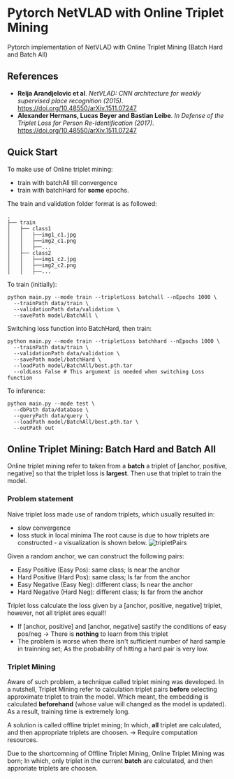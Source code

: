 # Pytorch NetVLAD with Online Triplet Mining
Pytorch implementation of NetVLAD with Online Triplet Mining (Batch Hard and Batch All)
## References
* **Relja Arandjelovic et al**. *NetVLAD: CNN architecture for weakly supervised place recognition (2015)*. https://doi.org/10.48550/arXiv.1511.07247 
* **Alexander Hermans, Lucas Beyer and Bastian Leibe**. *In Defense of the Triplet Loss for Person Re-Identification (2017)*. https://doi.org/10.48550/arXiv.1511.07247

## Quick Start
To make use of Online triplet mining:
- train with batchAll till convergence
- train with batchHard for **some** epochs.
  
The train and validation folder format is as followed:  
```
.
├── train            
│   ├── class1
│   │   ├──img1_c1.jpg
│   │   ├──img2_c1.png
│   │   ├──...
│   ├── class2
│   │   ├──img1_c2.jpg
│   │   ├──img2_c2.png
│   │   ├──...
```
To train (initially):
```
python main.py --mode train --tripletLoss batchall --nEpochs 1000 \
  --trainPath data/train \
  --validationPath data/validation \
  --savePath model/BatchAll \
```
Switching loss function into BatchHard, then train:
```
python main.py --mode train --tripletLoss batchhard --nEpochs 1000 \
  --trainPath data/train \
  --validationPath data/validation \
  --savePath model/batchHard \
  --loadPath model/BatchAll/best.pth.tar
  --oldLoss False # This argument is needed when switching Loss function
```
To inference:
```
python main.py --mode test \
  --dbPath data/database \
  --queryPath data/query \
  --loadPath model/BatchAll/best.pth.tar \
  --outPath out
```

## Online Triplet Mining: Batch Hard and Batch All
Online triplet mining refer to taken from a **batch** a triplet of [anchor, positive, negative] so that the triplet loss is **largest**.
Then use that triplet to train the model.
### Problem statement
Naive triplet loss made use of random triplets, which usually resulted in:
- slow convergence
- loss stuck in local minima
The root cause is due to how triplets are constructed - a visualization is shown below.
![tripletPairs](https://user-images.githubusercontent.com/80506834/212865622-5ea29b61-3abd-4751-be50-452fb4823457.png)

Given a random anchor, we can construct the following pairs:
- Easy Positive (Easy Pos): same class; Is near the anchor
- Hard Positive (Hard Pos): same class; Is far from the anchor
- Easy Negative (Easy Neg): different class; Is near the anchor
- Hard Negative (Hard Neg): different class; Is far from the anchor

Triplet loss calculate the loss given by a [anchor, positive, negative] triplet, however, not all triplet ares equal!!
- If [anchor, positive] and [anchor, negative] sastify the conditions of easy pos/neg -> There is **nothing** to learn from this triplet
- The problem is worse when there isn't sufficient number of hard sample in trainning set; As the probability of hitting a hard pair is very low.
### Triplet Mining
Aware of such problem, a technique called triplet mining was developed. In a nutshell, Triplet Mining refer to calculation triplet pairs **before** selecting approximate triplet to train the model. Which meant, the embedding is calculated **beforehand** (whose value will changed as the model is updated). As a result, training time is extremely long.

A solution is called offline triplet mining; In which, **all** triplet are calculated, and then appropriate triplets are choosen.
-> Require computation resources.

Due to the shortcomning of Offline Triplet Mining, Online Triplet Mining was born; In which, only triplet in the current **batch** are calculated, and then approriate triplets are choosen.